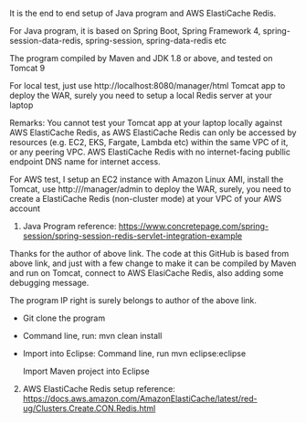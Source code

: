 It is the end to end setup of Java program and AWS ElastiCache Redis.

For Java program, it is based on Spring Boot, Spring Framework 4, spring-session-data-redis,
spring-session, spring-data-redis etc

The program compiled by Maven and JDK 1.8 or above, and tested on Tomcat 9

For local test, just use http://localhost:8080/manager/html Tomcat app to deploy the WAR,
surely you need to setup a local Redis server at your laptop

Remarks: You cannot test your Tomcat app at your laptop locally against AWS ElastiCache Redis, as
AWS ElastiCache Redis can only be accessed by resources (e.g. EC2, EKS, Fargate, Lambda etc) within 
the same VPC of it, or any peering VPC. AWS ElastiCache Redis with no internet-facing publlic endpoint
DNS name for internet access. 

For AWS test, I setup an EC2 instance with Amazon Linux AMI, install the Tomcat, use
http://<ec2-public-dns>/manager/admin to deploy the WAR, surely, you need to create a
ElastiCache Redis (non-cluster mode) at your VPC of your AWS account

1. Java Program reference:
https://www.concretepage.com/spring-session/spring-session-redis-servlet-integration-example

Thanks for the author of above link. The code at this GitHub is based from above link,
and just with a few change to make it can be compiled by Maven and run on Tomcat, connect
to AWS ElasiCache Redis, also adding some debugging message. 

The program IP right is surely belongs to author of the above link.

- Git clone the program


- Command line, run: 
   mvn clean install

- Import into Eclipse:
  Command line, run
  mvn eclipse:eclipse

  Import Maven project into Eclipse

2. AWS ElastiCache Redis setup reference:  
https://docs.aws.amazon.com/AmazonElastiCache/latest/red-ug/Clusters.Create.CON.Redis.html
